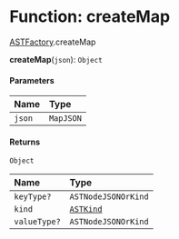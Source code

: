 # Function: createMap

[ASTFactory](/en/auto-docs/editor/modules/ASTFactory.md).createMap

**createMap**(`json`): `Object`

#### Parameters

| Name | Type |
| :------ | :------ |
| `json` | `MapJSON` |

#### Returns

`Object`

| Name | Type |
| :------ | :------ |
| `keyType?` | `ASTNodeJSONOrKind` |
| `kind` | [`ASTKind`](/en/auto-docs/editor/enums/ASTKind.md) |
| `valueType?` | `ASTNodeJSONOrKind` |
